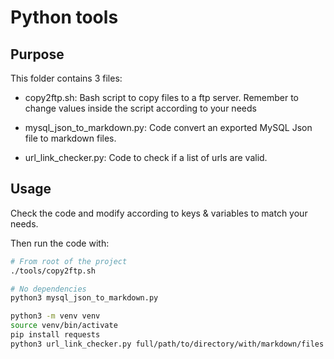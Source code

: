 # Python tools

## Purpose

This folder contains 3 files:

- copy2ftp.sh: Bash script to copy files to a ftp server. Remember to change values inside the script according to your needs

- mysql_json_to_markdown.py: Code convert an exported MySQL Json file to markdown files.

- url_link_checker.py: Code to check if a list of urls are valid.

## Usage

Check the code and modify according to keys & variables to match your needs.

Then run the code with:

```bash
# From root of the project
./tools/copy2ftp.sh

# No dependencies
python3 mysql_json_to_markdown.py

python3 -m venv venv
source venv/bin/activate
pip install requests
python3 url_link_checker.py full/path/to/directory/with/markdown/files
```
